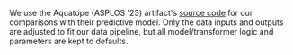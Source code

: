 We use the Aquatope (ASPLOS '23) artifact's [source code](https://github.com/zzhou612/aquatope) for our comparisons with their predictive model.
Only the data inputs and outputs are adjusted to fit our data pipeline, but all model/transformer logic and parameters are kept to defaults.